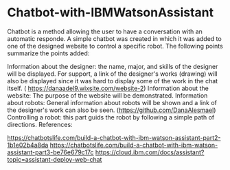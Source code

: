 # Chatbot-with-IBMWatsonAssistant
Chatbot is a method allowing the user to have a conversation with an automatic responde. A simple chatbot was created in which it was added to one of the designed website to control a specific robot. The following points summarize the points added:

Information about the designer: the name, major, and skills of the designer will be displayed. For support, a link of the designer's works (drawing) will also be displayed since it was hard to display some of the work in the chat itself. ( https://danaadel9.wixsite.com/website-2)
Information about the website: The purpose of the website will be demonstrated.
Information about robots: General information about robots will be shown and a link of the designer's work can also be seen. (https://github.com/DanaAlesmael)
Controlling a robot: this part guids the robot by following a simple path of directions.
References:

https://chatbotslife.com/build-a-chatbot-with-ibm-watson-assistant-part2-1b1e02b4a8da
https://chatbotslife.com/build-a-chatbot-with-ibm-watson-assistant-part3-be76e679c17c
https://cloud.ibm.com/docs/assistant?topic=assistant-deploy-web-chat
